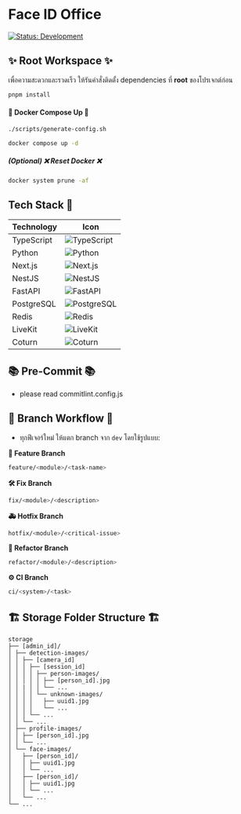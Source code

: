 # Face ID Office

[![Status: Development](https://img.shields.io/badge/Status-Development-yellow)](https://your-badge-url)

## ✨ Root Workspace ✨

เพื่อความสะดวกและรวดเร็ว ให้รันคำสั่งติดตั้ง dependencies ที่ **root** ของโปรเจกต์ก่อน

```bash
pnpm install
```

#### 🐳 Docker Compose Up 🐳

```bash
./scripts/generate-config.sh
```

```bash
docker compose up -d
```

##### (Optional) ❌ Reset Docker ❌

```bash
docker system prune -af
```

## Tech Stack 🚀

| Technology | Icon                                                                                                              |
| ---------- | ----------------------------------------------------------------------------------------------------------------- |
| TypeScript | ![TypeScript](https://img.shields.io/badge/TypeScript-3178C6?style=for-the-badge&logo=typescript&logoColor=white) |
| Python     | ![Python](https://img.shields.io/badge/Python-3776AB?style=for-the-badge&logo=python&logoColor=white)             |
| Next.js    | ![Next.js](https://img.shields.io/badge/Next.js-000000?style=for-the-badge&logo=next.js&logoColor=white)          |
| NestJS     | ![NestJS](https://img.shields.io/badge/NestJS-E0234E?style=for-the-badge&logo=nestjs&logoColor=white)             |
| FastAPI    | ![FastAPI](https://img.shields.io/badge/FastAPI-009688?style=for-the-badge&logo=fastapi&logoColor=white)          |
| PostgreSQL | ![PostgreSQL](https://img.shields.io/badge/PostgreSQL-336791?style=for-the-badge&logo=postgresql&logoColor=white) |
| Redis      | ![Redis](https://img.shields.io/badge/Redis-DC382D?style=for-the-badge&logo=redis&logoColor=white)                |
| LiveKit    | ![LiveKit](https://img.shields.io/badge/LiveKit-000000?style=for-the-badge&logo=livekit&logoColor=white)          |
| Coturn     | ![Coturn](https://img.shields.io/badge/Coturn-4676C8?style=for-the-badge&logo=coturn&logoColor=white)             |

## 📚 Pre-Commit 📚

- please read commitlint.config.js

## 🌿 Branch Workflow 🌿

- ทุกฟีเจอร์ใหม่ ให้แตก branch จาก `dev` โดยใช้รูปแบบ:

**🌿 Feature Branch**

```bash
feature/<module>/<task-name>
```

**🛠️ Fix Branch**

```bash
fix/<module>/<description>
```

**🚑 Hotfix Branch**

```bash
hotfix/<module>/<critical-issue>
```

**🔄 Refactor Branch**

```bash
refactor/<module>/<description>
```

**⚙️ CI Branch**

```bash
ci/<system>/<task>
```

## 🏗️ Storage Folder Structure 🏗️

```
storage
├── [admin_id]/
│ ├── detection-images/
│ │ ├── [camera_id]
│ │ │ ├── [session_id]
│ │ │ │ ├── person-images/
│ │ │ │ │ ├── [person_id].jpg
│ │ | │ │ └── ...
│ │ │ │ └── unknown-images/
│ │ │ │   ├── uuid1.jpg
│ │ │ │   └── ...
│ │ │ └── ...
│ │ └── ...
│ ├── profile-images/
│ │ ├── [person_id].jpg
│ │ └── ...
│ └── face-images/
│   ├── [person_id]/
│   │ ├── uuid1.jpg
│   │ └── ...
│   ├── [person_id]/
│   │ ├── uuid1.jpg
│   │ └── ...
│   └── ...
└── ...
```
